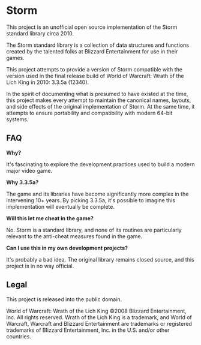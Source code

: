 # Storm

This project is an unofficial open source implementation of the Storm standard
library circa 2010.

The Storm standard library is a collection of data structures and functions
created by the talented folks at Blizzard Entertainment for use in their
games.

This project attempts to provide a version of Storm compatible with the
version used in the final release build of World of Warcraft: Wrath of the
Lich King in 2010: 3.3.5a (12340).

In the spirit of documenting what is presumed to have existed at the time,
this project makes every attempt to maintain the canonical names, layouts, and
side effects of the original implementation of Storm. At the same time, it
attempts to ensure portability and compatibility with modern 64-bit systems.

## FAQ

**Why?**

It's fascinating to explore the development practices used to build a modern
major video game.

**Why 3.3.5a?**

The game and its libraries have become significantly more complex in the
intervening 10+ years. By picking 3.3.5a, it's possible to imagine this
implementation will eventually be complete.

**Will this let me cheat in the game?**

No. Storm is a standard library, and none of its routines are particularly
relevant to the anti-cheat measures found in the game.

**Can I use this in my own development projects?**

It's probably a bad idea. The original library remains closed source, and this
project is in no way official.

## Legal

This project is released into the public domain.

World of Warcraft: Wrath of the Lich King ©2008 Blizzard Entertainment, Inc.
All rights reserved. Wrath of the Lich King is a trademark, and World of
Warcraft, Warcraft and Blizzard Entertainment are trademarks or registered
trademarks of Blizzard Entertainment, Inc. in the U.S. and/or other countries.
